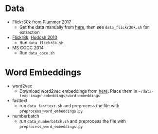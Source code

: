 # Data

* Flickr30k from [Plummer 2017](https://arxiv.org/pdf/1505.04870.pdf)
    - Get the data manually from [here](http://web.engr.illinois.edu/~bplumme2/Flickr30kEntities/), then see `data_flickr30k.sh` for extraction
* [Flickr8k](http://nlp.cs.illinois.edu/HockenmaierGroup/8k-pictures.html), [Hodosh 2013](http://nlp.cs.illinois.edu/HockenmaierGroup/Framing_Image_Description/KCCA.html)
    - Run `data_flickr8k.sh`
* MS COCC 2014
    - Run `data_coco.sh`


# Word Embeddings

* word2vec
    - Download word2vec embeddings from [here](https://drive.google.com/file/d/0B7XkCwpI5KDYNlNUTTlSS21pQmM/edit?usp=sharing). Place them in `~/data-text-image-embeddings/word-embeddings`
* fasttext
    - run `data_fasttext.sh` and preprocess the file with `preprocess_word_embeddings.py`
* numberbatch
    - run `data_numberbatch.sh` and preprocess the file with `preprocess_word_embeddings.py`
